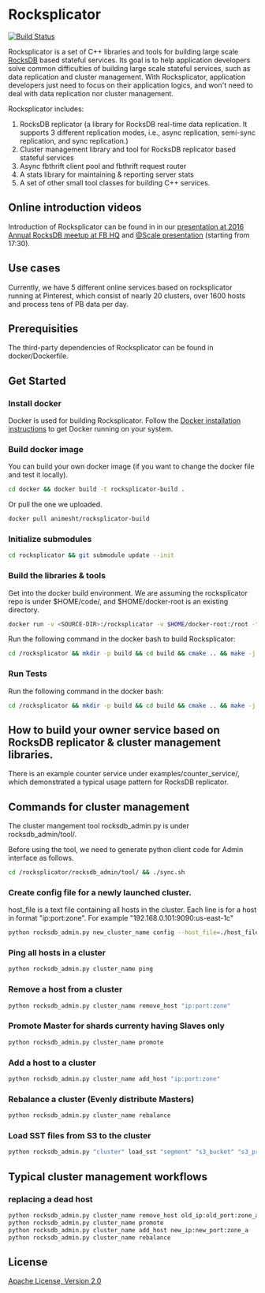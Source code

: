 # Rocksplicator

[![Build Status](https://travis-ci.org/pinterest/rocksplicator.svg)](https://travis-ci.org/pinterest/rocksplicator)

Rocksplicator is a set of C++ libraries and tools for building large scale [RocksDB](http://rocksdb.org/) based stateful services. Its goal is to help application developers solve common difficulties of building large scale stateful services, such as data replication and cluster management. With Rocksplicator, application developers just need to focus on their application logics, and won't need to deal with data replication nor cluster management.

Rocksplicator includes:

 1. RocksDB replicator (a library for RocksDB real-time data replication. It supports 3 different replication modes, i.e., async replication, semi-sync replication, and sync replication.)
 2. Cluster management library and tool for RocksDB replicator based stateful services
 3. Async fbthrift client pool and fbthrift request router
 4. A stats library for maintaining & reporting server stats
 5. A set of other small tool classes for building C++ services.

## Online introduction videos
Introduction of Rocksplicator can be found in in our [presentation at 2016 Annual RocksDB meetup at FB HQ](https://www.facebook.com/TeCNoYoTTa/videos/oa.1126302657468247/10155683728004408) and [@Scale presentation](https://atscaleconference.com/videos/experimentation-at-scale-replicated-rocksdb-at-pinterest/) (starting from 17:30).

## Use cases
Currently, we have 5 different online services based on rocksplicator running at Pinterest, which consist of nearly 20 clusters, over 1600 hosts and process tens of PB data per day.

## Prerequisities

The third-party dependencies of Rocksplicator can be found in docker/Dockerfile.

## Get Started

### Install docker
Docker is used for building Rocksplicator. Follow the [Docker installation instructions](https://docs.docker.com/engine/installation/) to get Docker running on your system.

### Build docker image

You can build your own docker image (if you want to change the docker file and test it locally).
```sh
cd docker && docker build -t rocksplicator-build .
```

Or pull the one we uploaded.
```sh
docker pull animesht/rocksplicator-build
```

### Initialize submodules

```sh
cd rocksplicator && git submodule update --init
```

### Build the libraries & tools

Get into the docker build environment. We are assuming the rocksplicator repo is under $HOME/code/, and $HOME/docker-root is an existing directory.

```sh
docker run -v <SOURCE-DIR>:/rocksplicator -v $HOME/docker-root:/root -ti animesht/rocksplicator-build:latest bash
```

Run the following command in the docker bash to build Rocksplicator:

```sh
cd /rocksplicator && mkdir -p build && cd build && cmake .. && make -j
```

### Run Tests

Run the following command in the docker bash:
```sh
cd /rocksplicator && mkdir -p build && cd build && cmake .. && make -j && make test
```

## How to build your owner service based on RocksDB replicator & cluster management libraries.
There is an example counter service under examples/counter_service/, which demonstrated a typical usage pattern for RocksDB replicator.

## Commands for cluster management
The cluster mangement tool rocksdb_admin.py is under rocksdb_admin/tool/.

Before using the tool, we need to generate python client code for Admin interface as follows.
```sh
cd /rocksplicator/rocksdb_admin/tool/ && ./sync.sh
```

### Create config file for a newly launched cluster.
host_file is a text file containing all hosts in the cluster. Each line is for a host in format "ip:port:zone". For example "192.168.0.101:9090:us-east-1c"
```sh
python rocksdb_admin.py new_cluster_name config --host_file=./host_file --segment=test --shard_num=1000 --overwrite
```

### Ping all hosts in a cluster
```sh
python rocksdb_admin.py cluster_name ping
```

### Remove a host from a cluster
```sh
python rocksdb_admin.py cluster_name remove_host "ip:port:zone"
```

### Promote Master for shards currenty having Slaves only
```sh
python rocksdb_admin.py cluster_name promote
```

### Add a host to a cluster
```sh
python rocksdb_admin.py cluster_name add_host "ip:port:zone"
```

### Rebalance a cluster (Evenly distribute Masters)
```sh
python rocksdb_admin.py cluster_name rebalance
```

### Load SST files from S3 to the cluster
```sh
python rocksdb_admin.py "cluster" load_sst "segment" "s3_bucket" "s3_prefix" --concurrency 64 --rate_limit_mb 64
```

## Typical cluster management workflows

### replacing a dead host
```sh
python rocksdb_admin.py cluster_name remove_host old_ip:old_port:zone_a
python rocksdb_admin.py cluster_name promote
python rocksdb_admin.py cluster_name add_host new_ip:new_port:zone_a
python rocksdb_admin.py cluster_name rebalance
```

## License

[Apache License, Version 2.0](https://www.apache.org/licenses/LICENSE-2.0)
